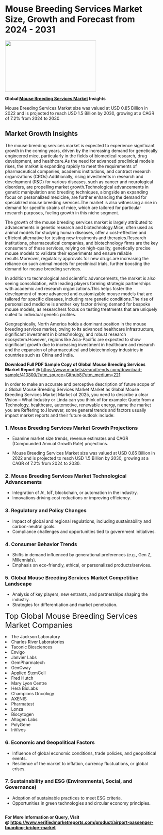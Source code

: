 <H1>Mouse Breeding Services Market Size, Growth and Forecast from 2024 - 2031</H1><img class="aligncenter size-medium wp-image-584254" src="https://thirdeyenews.in/wp-content/uploads/2024/09/Global-Market-Research-300x168.jpeg" alt="" width="300" height="168" /><p><strong>Global&nbsp;<a href="https://www.marketsizeandtrends.com/download-sample/410800/?utm_source=Github8j?utm_medium=221">Mouse Breeding Services Market</a> Insights</strong></p><p>Mouse Breeding Services Market size was valued at USD 0.85 Billion in 2022 and is projected to reach USD 1.5 Billion by 2030, growing at a CAGR of 7.2% from 2024 to 2030.</p><p><h2>Market Growth Insights</h2> <p>The mouse breeding services market is expected to experience significant growth in the coming years, driven by the increasing demand for genetically engineered mice, particularly in the fields of biomedical research, drug development, and healthcare.As the need for advanced preclinical models rises, the market is expanding rapidly to meet the requirements of pharmaceutical companies, academic institutions, and contract research organizations (CROs).Additionally, rising investments in research and development (R&D) for various diseases, such as cancer and neurological disorders, are propelling market growth.Technological advancements in genetic manipulation and breeding techniques, alongside an expanding focus on personalized medicine, are further enhancing the demand for specialized mouse breeding services.The market is also witnessing a rise in demand for specific strains of mice, which are tailored for particular research purposes, fueling growth in this niche segment.</p> <p>The growth of the mouse breeding services market is largely attributed to advancements in genetic research and biotechnology.Mice, often used as animal models for studying human diseases, offer a cost-effective and efficient alternative for testing new treatments and therapies.Research institutions, pharmaceutical companies, and biotechnology firms are the key consumers of these services, relying on high-quality, genetically precise mouse models to validate their experiments and ensure reliable results.Moreover, regulatory approvals for new drugs are increasing the reliance on such animal models for preclinical trials, further boosting the demand for mouse breeding services.</p> <p>In addition to technological and scientific advancements, the market is also seeing consolidation, with leading players forming strategic partnerships with academic and research organizations.This helps foster the development of more advanced and customizable mouse models that are tailored for specific diseases, including rare genetic conditions.The rise of personalized medicine is another key factor driving demand for bespoke mouse models, as researchers focus on testing treatments that are uniquely suited to individual genetic profiles.</p> <p>Geographically, North America holds a dominant position in the mouse breeding services market, owing to its advanced healthcare infrastructure, significant investment in biotechnology, and robust research ecosystem.However, regions like Asia-Pacific are expected to show significant growth due to increasing investment in healthcare and research and the expansion of pharmaceutical and biotechnology industries in countries such as China and India.</p> <p><span class=""><strong>Download Full PDF Sample Copy of Global Mouse Breeding Services Market Report</strong> @ <a href="https://www.marketsizeandtrends.com/download-sample/410800/?utm_source=Github8j?utm_medium=221" target="_blank">https://www.marketsizeandtrends.com/download-sample/410800/?utm_source=Github8j?utm_medium=221</a></span></p><p>In order to make an accurate and perceptive description of future scope of a Global&nbsp;Mouse Breeding Services Market Market as Global&nbsp;Mouse Breeding Services Market Market of 2025, you need to describe a clear Vision &ndash; What Industry or Linda can you think of for example: Quote from a Technology, healthcare, automotive, renewable energy, name the market you are Reffering to.However, some general trends and factors usually impact market reports and their future outlook include:</p><h3>1.&nbsp;<strong>Mouse Breeding Services Market Growth Projections</strong></h3><ul><li>Examine market size trends, revenue estimates and CAGR (Compounded Annual Growth Rate) projections.</li><li><p>Mouse Breeding Services Market size was valued at USD 0.85 Billion in 2022 and is projected to reach USD 1.5 Billion by 2030, growing at a CAGR of 7.2% from 2024 to 2030.</p></li></ul><h3>2.&nbsp;<strong>Mouse Breeding Services Market Technological Advancements</strong></h3><ul><li>Integration of AI, IoT, blockchain, or automation in the industry.</li><li>Innovations driving cost reductions or improving efficiency.</li></ul><h3>3.&nbsp;<strong>Regulatory and Policy Changes</strong></h3><ul><li>Impact of global and regional regulations, including sustainability and carbon-neutral goals.</li><li>Compliance challenges and opportunities tied to government initiatives.</li></ul><h3>4.&nbsp;<strong>Consumer Behavior Trends</strong></h3><ul><li>Shifts in demand influenced by generational preferences (e.g., Gen Z, Millennials).</li><li>Emphasis on eco-friendly, ethical, or personalized products/services.</li></ul><h3>5.&nbsp;<strong>Global Mouse Breeding Services Market Competitive Landscape</strong></h3><ul><li>Analysis of key players, new entrants, and partnerships shaping the industry.</li><li>Strategies for differentiation and market penetration.</li></ul><p data-pm-slice="1 1 []"><span style="color: inherit; font-family: inherit; font-size: 25px;">Top Global Mouse Breeding Services Market Companies</span></p><div class="" data-test-id=""><p><li>The Jackson Laboratory</li><li> Charles River Laboratories</li><li> Taconic Biosciences</li><li> Envigo</li><li> Janvier Labs</li><li> GemPharmatech</li><li> GenOway</li><li> Applied StemCell</li><li> Fred Hutch</li><li> Mary Lyon Centre</li><li> Hera BioLabs</li><li> Champions Oncology</li><li> AXENIS</li><li> Pharmatest</li><li> Lonza</li><li> Biocytogen</li><li> Altogen Labs</li><li> PolyGene</li><li> InVivos</li></p></div><h3>6.&nbsp;<strong>Economic and Geopolitical Factors</strong></h3><ul><li>Influence of global economic conditions, trade policies, and geopolitical events.</li><li>Resilience of the market to inflation, currency fluctuations, or global crises.</li></ul><h3>7.&nbsp;<strong>Sustainability and ESG (Environmental, Social, and Governance)</strong></h3><ul><li>Adoption of sustainable practices to meet ESG criteria.</li><li>Opportunities in green technologies and circular economy principles.</li></ul><h2><strong style="font-size: 14px;">For More Information or Query, Visit @&nbsp;</strong><a style="background-color: #ffffff; font-size: 14px;" href="https://www.marketsizeandtrends.com/report/mouse-breeding-services-market/" target="_blank">https://www.verifiedmarketreports.com/product/airport-passenger-boarding-bridge-market</a></h2>